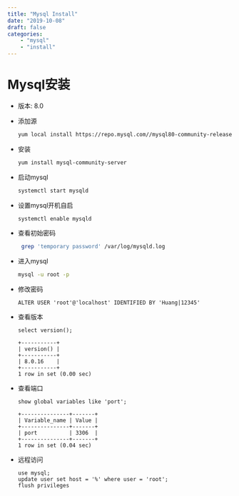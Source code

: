 ```yaml
---
title: "Mysql Install"
date: "2019-10-08"
draft: false
categories:
    - "mysql"
    - "install"
---
```

# Mysql安装
* 版本: 8.0
* 添加源
  ```bash
  yum local install https://repo.mysql.com//mysql80-community-release-el7-1.noarch.rpm
  ```
	
* 安装
  ```bash
  yum install mysql-community-server
  ```

* 启动mysql

  ```bash
  systemctl start mysqld
  ```

* 设置mysql开机自启

  ```bash
  systemctl enable mysqld
  ```

* 查看初始密码

  ```bash
   grep 'temporary password' /var/log/mysqld.log
  ```

* 进入mysql

  ```bash
  mysql -u root -p 
  ```

* 修改密码

  ```mysql
  ALTER USER 'root'@'localhost' IDENTIFIED BY 'Huang|12345'
  ```

* 查看版本

  ```mysql
  select version();
  
  +-----------+
  | version() |
  +-----------+
  | 8.0.16    |
  +-----------+
  1 row in set (0.00 sec)
  ```

* 查看端口

  ```mysql
  show global variables like 'port';
  
  +---------------+-------+ 
  | Variable_name | Value | 
  +---------------+-------+ 
  | port          | 3306  | 
  +---------------+-------+ 
  1 row in set (0.04 sec)   
  ```

* 远程访问

  ```mysql
  use mysql;
  update user set host = '%' where user = 'root';
  flush privileges
  ```

  


